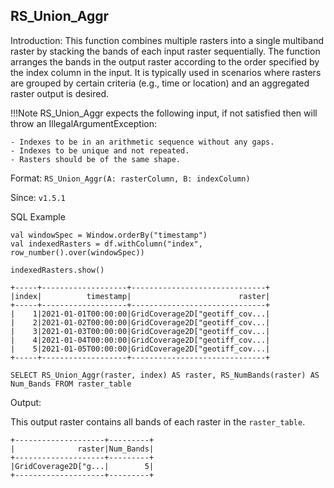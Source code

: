 ## RS_Union_Aggr

Introduction: This function combines multiple rasters into a single multiband raster by stacking the bands of each input raster sequentially. The function arranges the bands in the output raster according to the order specified by the index column in the input. It is typically used in scenarios where rasters are grouped by certain criteria (e.g., time or location) and an aggregated raster output is desired.

!!!Note
    RS_Union_Aggr expects the following input, if not satisfied then will throw an IllegalArgumentException:

    - Indexes to be in an arithmetic sequence without any gaps.
    - Indexes to be unique and not repeated.
    - Rasters should be of the same shape.

Format: `RS_Union_Aggr(A: rasterColumn, B: indexColumn)`

Since: `v1.5.1`

SQL Example

```
val windowSpec = Window.orderBy("timestamp")
val indexedRasters = df.withColumn("index", row_number().over(windowSpec))

indexedRasters.show()
```

```
+-----+-------------------+------------------------------+
|index|          timestamp|                        raster|
+-----+-------------------+------------------------------+
|    1|2021-01-01T00:00:00|GridCoverage2D["geotiff_cov...|
|    2|2021-01-02T00:00:00|GridCoverage2D["geotiff_cov...|
|    3|2021-01-03T00:00:00|GridCoverage2D["geotiff_cov...|
|    4|2021-01-04T00:00:00|GridCoverage2D["geotiff_cov...|
|    5|2021-01-05T00:00:00|GridCoverage2D["geotiff_cov...|
+-----+-------------------+------------------------------+
```

```
SELECT RS_Union_Aggr(raster, index) AS raster, RS_NumBands(raster) AS Num_Bands FROM raster_table
```

Output:

This output raster contains all bands of each raster in the `raster_table`.

```
+--------------------+---------+
|              raster|Num_Bands|
+--------------------+---------+
|GridCoverage2D["g...|        5|
+--------------------+---------+
```
